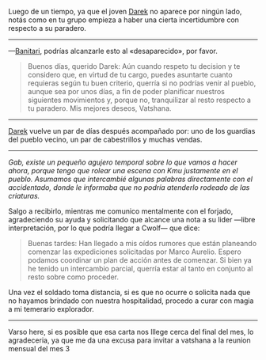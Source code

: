 Luego de un tiempo, ya que el joven [Darek](../../!EVENTOS/NPC´s/Darek.md) no aparece por ningún lado, notás como en tu grupo empieza a haber una cierta incertidumbre con respecto a su paradero.

---

—[Banitari](../../!EVENTOS/NPC´s/Banitari.md), podrías alcanzarle esto al «desaparecido», por favor.

>Buenos días, querido Darek:
>Aún cuando respeto tu decision y te considero que, en virtud de tu cargo, puedes asuntarte cuanto requieras según tu buen criterio, querría si no podrías venir al pueblo, aunque sea por unos días, a fin de poder planificar nuestros siguientes movimientos y, porque no, tranquilizar al resto respecto a tu paradero.
>Mis mejores deseos, Vatshana.  

---

[Darek](../../!EVENTOS/NPC´s/Darek.md) vuelve un par de días después acompañado por: uno de los guardias del pueblo vecino, un par de cabestrillos y muchas vendas.

---

_Gab, existe un pequeño agujero temporal sobre lo que vamos a hacer ahora, porque tengo que rolear una escena con Kmu justamente en el pueblo. Asumamos que intercambié algunas palabras directamente con el accidentado, donde le informaba que no podría atenderlo rodeado de las criaturas._

Salgo a recibirlo, mientras me comunico mentalmente con el forjado, agradeciendo su ayuda y solicitando que alcance una nota a su lider —libre interpretación, por lo que podría llegar a Cwolf— que dice:

> Buenas tardes: 
> Han llegado a mis oídos rumores que están planeando comenzar las expediciones solicitadas por Marco Aurelio. Espero podamos coordinar un plan de acción antes de comenzar. Si bien ya he tenido un intercambio parcial, querría estar al tanto en conjunto al resto sobre como proceder.

Una vez el soldado toma distancia, si es que no ocurre o solicita nada que no hayamos brindado con nuestra hospitalidad, procedo a curar con magia a mi temerario explorador.

---
Varso here, si es posible que esa carta nos lllege cerca del final del mes, lo agradeceria, ya que me da una excusa para invitar a vatshana a la reunion mensual del mes 3

